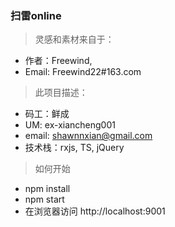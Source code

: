 ### 扫雷online

> 灵感和素材来自于：
*  作者：Freewind,
*  Email: Freewind22#163.com

> 此项目描述：
*  码工：鲜成
*  UM: ex-xiancheng001
*  email: shawnnxian@gmail.com
*  技术栈：rxjs, TS, jQuery

> 如何开始
* npm install
* npm start
* 在浏览器访问 http://localhost:9001
